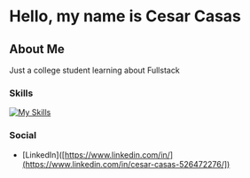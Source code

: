 # Hello, my name is Cesar Casas

## About Me
Just a college student learning about Fullstack

### Skills

[![My Skills](https://skillicons.dev/icons?i=js,html,css,sass,java,ts,webpack,react,nodejs,jest,npm)](https://skillicons.dev)

### Social

- [LinkedIn]([https://www.linkedin.com/in/](https://www.linkedin.com/in/cesar-casas-526472276/])
